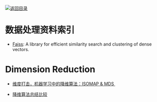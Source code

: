 [![返回目录](https://parg.co/UGo)](https://parg.co/b4z) 



# 数据处理资料索引



- [Faiss](https://github.com/facebookresearch/faiss): A library for efficient similarity search and clustering of dense vectors.
# Dimension Reduction

- [维度打击，机器学习中的降维算法：ISOMAP & MDS ](http://blog.csdn.net/dark_scope/article/details/53229427)


- [降维算法总结比较](https://zhuanlan.zhihu.com/p/25095926)